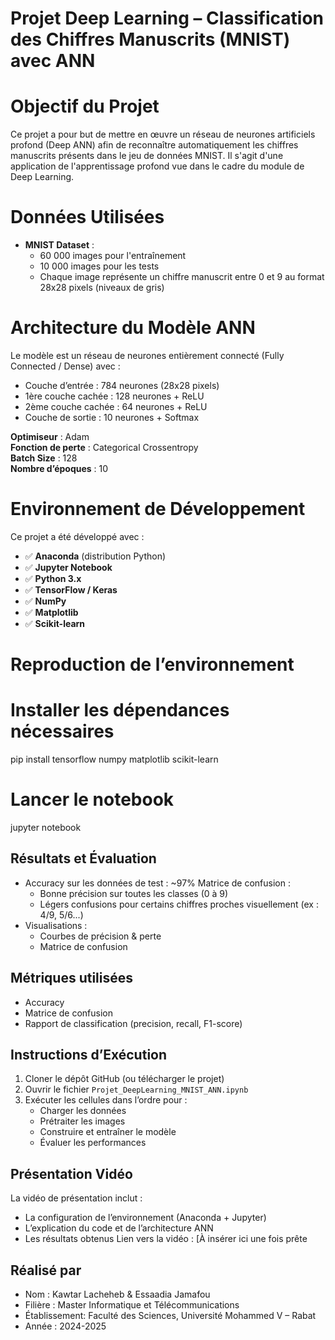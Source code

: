 
#  Projet Deep Learning – Classification des Chiffres Manuscrits (MNIST) avec ANN

# Objectif du Projet

Ce projet a pour but de mettre en œuvre un réseau de neurones artificiels profond (Deep ANN) afin de reconnaître automatiquement les chiffres manuscrits présents dans le jeu de données MNIST. Il s'agit d'une application de l'apprentissage profond vue dans le cadre du module de Deep Learning.

# Données Utilisées

- **MNIST Dataset** :
  - 60 000 images pour l'entraînement
  - 10 000 images pour les tests
  - Chaque image représente un chiffre manuscrit entre 0 et 9 au format 28x28 pixels (niveaux de gris)

# Architecture du Modèle ANN

Le modèle est un réseau de neurones entièrement connecté (Fully Connected / Dense) avec :

- Couche d’entrée : 784 neurones (28x28 pixels)
- 1ère couche cachée : 128 neurones + ReLU
- 2ème couche cachée : 64 neurones + ReLU
- Couche de sortie : 10 neurones + Softmax

**Optimiseur** : Adam  
**Fonction de perte** : Categorical Crossentropy  
**Batch Size** : 128  
**Nombre d’époques** : 10  

# Environnement de Développement

Ce projet a été développé avec :

- ✅ **Anaconda** (distribution Python)
- ✅ **Jupyter Notebook**
- ✅ **Python 3.x**
- ✅ **TensorFlow / Keras**
- ✅ **NumPy**
- ✅ **Matplotlib**
- ✅ **Scikit-learn**

# Reproduction de l’environnement

# Installer les dépendances nécessaires
pip install tensorflow numpy matplotlib scikit-learn

# Lancer le notebook
jupyter notebook


## Résultats et Évaluation

- Accuracy sur les données de test : ~97%
Matrice de confusion :
  - Bonne précision sur toutes les classes (0 à 9)
  - Légers confusions pour certains chiffres proches visuellement (ex : 4/9, 5/6...)
- Visualisations :
  - Courbes de précision & perte
  - Matrice de confusion

## Métriques utilisées

- Accuracy
- Matrice de confusion
- Rapport de classification (precision, recall, F1-score)

## Instructions d’Exécution

1. Cloner le dépôt GitHub (ou télécharger le projet)
2. Ouvrir le fichier `Projet_DeepLearning_MNIST_ANN.ipynb`
3. Exécuter les cellules dans l’ordre pour :
   - Charger les données
   - Prétraiter les images
   - Construire et entraîner le modèle
   - Évaluer les performances

## Présentation Vidéo

La vidéo de présentation inclut :

- La configuration de l’environnement (Anaconda + Jupyter)
- L’explication du code et de l’architecture ANN
- Les résultats obtenus
 Lien vers la vidéo : [À insérer ici une fois prête

## Réalisé par

- Nom : Kawtar Lacheheb & Essaadia Jamafou
- Filière : Master Informatique et Télécommunications  
- Établissement: Faculté des Sciences, Université Mohammed V – Rabat  
- Année : 2024-2025
